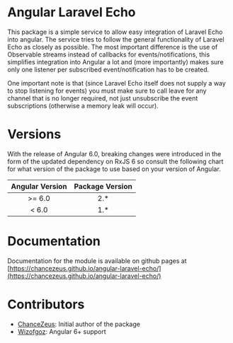 # Angular Laravel Echo

This package is a simple service to allow easy integration of Laravel Echo into angular. The service tries to follow the general functionality
of Laravel Echo as closely as possible. The most important difference is the use of Observable streams instead of callbacks for events/notifications,
this simplifies integration into Angular a lot and (more importantly) makes sure only one listener per subscribed event/notification has to be created.

One important note is that (since Laravel Echo itself does not supply a way to stop listening for events) you must make sure to call leave for any channel
that is no longer required, not just unsubscribe the event subscriptions (otherwise a memory leak will occur).

# Versions

With the release of Angular 6.0, breaking changes were introduced in the form of the updated dependency on RxJS 6 so consult
the following chart for what version of the package to use based on your version of Angular.

| Angular Version | Package Version |
|:---------------:|:---------------:|
| \>= 6.0         | 2.*             |
| < 6.0           | 1.*             |

# Documentation

Documentation for the module is available on github pages at [https://chancezeus.github.io/angular-laravel-echo/](https://chancezeus.github.io/angular-laravel-echo/)

# Contributors

- [ChanceZeus](https://github.com/chancezeus): Initial author of the package
- [Wizofgoz](https://github.com/Wizofgoz): Angular 6+ support
